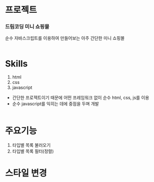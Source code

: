# 프로젝트<br>

### 드림코딩 미니 쇼핑몰<br>

순수 자바스크립트를 이용하여 만들어보는 아주 간단한 미니 쇼핑몰
<br><br>

# Skills

1. html
2. css
3. javascript

- 간단한 프로젝트이기 때문에 어떤 프레임워크 없이 순수 html, css, js를 이용<br>
- 순수 javascript를 익히는 데에 중점을 두며 개발
  <br><br>

# 주요기능

1. 타입별 목록 불러오기
2. 타입별 목록 필터(정렬)

# 스타일 변경
